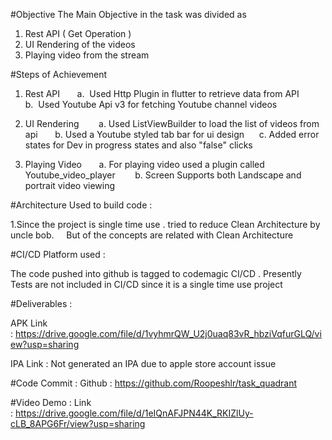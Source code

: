 #Objective
The Main Objective in the task was divided as 
1) Rest API ( Get Operation ) 
2) UI Rendering of the videos
3) Playing video from the stream

#Steps of Achievement

1) Rest API       a.  Used Http Plugin in flutter to retrieve data from API
      b.  Used Youtube Api v3 for fetching Youtube channel videos

2) UI Rendering 
      a. Used ListViewBuilder to load the list of videos from api
      b. Used a Youtube styled tab bar for ui design      c. Added error states for Dev in progress states and also "false" clicks

3) Playing Video
      a. For playing video used a plugin called Youtube_video_player 
      b. Screen Supports both Landscape and portrait video viewing


#Architecture Used to build code :

1.Since the project is single time use . tried to reduce Clean Architecture by uncle bob. 
   But of the concepts are related with Clean Architecture

#CI/CD Platform used :

The code pushed into github is tagged to codemagic CI/CD . Presently Tests are not included in CI/CD since it is a single time use project

#Deliverables :

APK Link : https://drive.google.com/file/d/1vyhmrQW_U2j0uaq83vR_hbziVqfurGLQ/view?usp=sharing

IPA Link : Not generated an IPA due to apple store account issue

#Code Commit :
Github : https://github.com/Roopeshlr/task_quadrant

#Video Demo :
Link : https://drive.google.com/file/d/1eIQnAFJPN44K_RKIZlUy-cLB_8APG6Fr/view?usp=sharing
